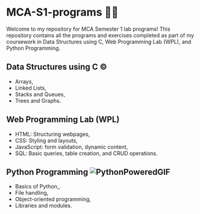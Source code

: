 # MCA-S1-programs 👨‍💻
Welcome to my repository for MCA Semester 1 lab programs! This repository contains all the programs and exercises completed as part of my coursework in Data Structures using C, Web Programming Lab (WPL), and Python Programming.
## Data Structures using C ©️
- Arrays, 
- Linked Lists, 
- Stacks and Queues, 
- Trees and Graphs.
## Web Programming Lab (WPL) 
- HTML: Structuring webpages, 
- CSS: Styling and layouts, 
- JavaScript: form validation, dynamic content, 
- SQL: Basic queries, table creation, and CRUD operations.
## Python Programming ![PythonPoweredGIF](https://github.com/user-attachments/assets/8b082b09-3b35-4379-83c4-f52b953bf719)

- Basics of Python,, 
- File handling, 
- Object-oriented programming, 
- Libraries and modules.
